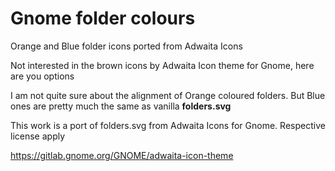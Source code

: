 # Gnome folder colours
Orange and Blue folder icons ported from Adwaita Icons 

Not interested in the brown icons by Adwaita Icon theme for Gnome, here are you options

I am not quite sure about the alignment of Orange coloured folders. But Blue ones are pretty much the same as vanilla **folders.svg**

This work is a port of folders.svg from Adwaita Icons for Gnome. Respective license apply

https://gitlab.gnome.org/GNOME/adwaita-icon-theme
